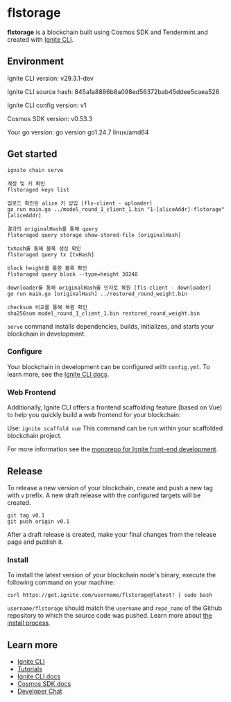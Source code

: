 # flstorage
**flstorage** is a blockchain built using Cosmos SDK and Tendermint and created with [Ignite CLI](https://ignite.com/cli).


## Environment
Ignite CLI version:             v29.3.1-dev

Ignite CLI source hash:         845a1a8886b8a098ed56372bab45ddee5caea526

Ignite CLI config version:      v1

Cosmos SDK version:             v0.53.3

Your go version:                go version go1.24.7 linux/amd64

## Get started

```
ignite chain serve

계정 및 키 확인
flstoraged keys list

업로드 확인된 alice 키 삽입 [fls-client - uploader]
go run main.go ../model_round_1_client_1.bin "1-[aliceAddr]-flstorage" [aliceAddr]

결과의 originalHash를 통해 query 
flstoraged query storage show-stored-file [originalHash]

txhash를 통해 블록 생성 확인 
flstoraged query tx [txHash]

block height를 통한 블록 확인
flstoraged query block --type=height 30248

downloader를 통해 originalHash를 인자로 복원 [fls-client - downloader]
go run main.go [originalHash] ../restored_round_weight.bin

checksum 비교를 통해 복원 확인
sha256sum model_round_1_client_1.bin restored_round_weight.bin
```

`serve` command installs dependencies, builds, initializes, and starts your blockchain in development.

### Configure

Your blockchain in development can be configured with `config.yml`. To learn more, see the [Ignite CLI docs](https://docs.ignite.com).

### Web Frontend

Additionally, Ignite CLI offers a frontend scaffolding feature (based on Vue) to help you quickly build a web frontend for your blockchain:

Use: `ignite scaffold vue`
This command can be run within your scaffolded blockchain project.


For more information see the [monorepo for Ignite front-end development](https://github.com/ignite/web).

## Release
To release a new version of your blockchain, create and push a new tag with `v` prefix. A new draft release with the configured targets will be created.

```
git tag v0.1
git push origin v0.1
```

After a draft release is created, make your final changes from the release page and publish it.

### Install
To install the latest version of your blockchain node's binary, execute the following command on your machine:

```
curl https://get.ignite.com/username/flstorage@latest! | sudo bash
```
`username/flstorage` should match the `username` and `repo_name` of the Github repository to which the source code was pushed. Learn more about [the install process](https://github.com/ignite/installer).

## Learn more

- [Ignite CLI](https://ignite.com/cli)
- [Tutorials](https://docs.ignite.com/guide)
- [Ignite CLI docs](https://docs.ignite.com)
- [Cosmos SDK docs](https://docs.cosmos.network)
- [Developer Chat](https://discord.com/invite/ignitecli)
